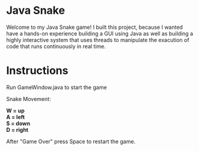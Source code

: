 # Java Snake

Welcome to my Java Snake game! I built this project, because I wanted have a hands-on experience building a GUI using Java
as well as building a highly interactive system that uses threads to manipulate the exacution of code that runs continuously in real time.

# Instructions

Run GameWindow.java to start the game

Snake Movement:

**W = up** \
**A = left** \
**S = down** \
**D = right** 

After "Game Over" press Space to restart the game.
